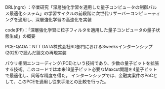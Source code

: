 DRL(ngrc) ：卒業研究「深層強化学習を適用した量子コンピュータの制御パルス最適化システム」の学習サイクルの前段階に次世代リザーバーコンピューティングを適用し、深層強化学習の高速化を実装

code(PF)：「深層強化学習に粒子フィルタを適用した量子コンピュータの量子状態生成」の概要　

PCE-QAOA：NTT DATA株式会社RD部門における3weeksインターンシップ(2025)で読んだ論文の再現実装

パウリ相関エンコーディング(PCE)という技術であり、少数の量子ビットを拡張する技術。このコードでは本来18量子ビット必要なMaxcut問題を4量子ビットで最適化し、同等な精度を得た。
インターンシップでは、金融実案件のPoCとして、このPCEを適用し従来手法との比較を行った。
